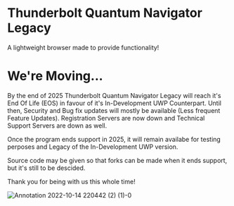 # Thunderbolt Quantum Navigator Legacy
A lightweight browser made to provide functionality!

# We're Moving...

By the end of 2025 Thunderbolt Quantum Navigator Legacy will reach it's End Of Life (EOS) in favour of it's In-Development UWP Counterpart.
Until then, Security and Bug fix updates will mostly be available (Less frequent Feature Updates).
Registration Servers are now down and Technical Support Servers are down as well.

Once the program ends support in 2025, it will remain availabe for testing perposes and Legacy of the In-Development UWP version.

Source code may be given so that forks can be made when it ends support, but it's still to be descided.

Thank you for being with us this whole time!








![Annotation 2022-10-14 220442 (2) (1)-0](https://github.com/Villager2021/Thunderbolt-Quantum-Navigator/assets/82360021/65b81c5f-3f5a-4540-84b0-5d721c2d7ad6)
